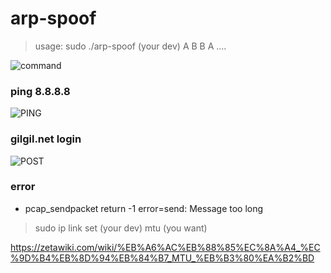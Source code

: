 # arp-spoof

> usage: sudo ./arp-spoof (your dev) A B B A ....    
        
![command](https://user-images.githubusercontent.com/63638850/137100399-d1274848-ddf2-46b7-9ef1-a9848a85db93.PNG)     

### ping 8.8.8.8    
![PING](https://user-images.githubusercontent.com/63638850/137094482-63d21267-856c-4ec7-8366-33205bba80d9.PNG)

### gilgil.net login   
![POST](https://user-images.githubusercontent.com/63638850/137094452-fe1776b9-df8d-4060-a909-cfff0e66744f.PNG)



### error
- pcap_sendpacket return -1 error=send: Message too long    
> sudo ip link set (your dev) mtu (you want)    
     
https://zetawiki.com/wiki/%EB%A6%AC%EB%88%85%EC%8A%A4_%EC%9D%B4%EB%8D%94%EB%84%B7_MTU_%EB%B3%80%EA%B2%BD
